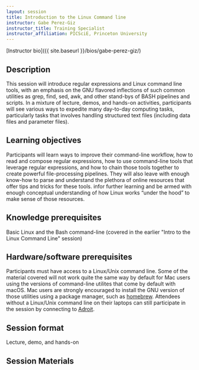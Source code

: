 ```yaml
---
layout: session
title: Introduction to the Linux Command line
instructor: Gabe Perez-Giz
instructor_title: Training Specialist
instructor_affiliation: PICSciE, Princeton University
---
```


[Instructor bio]({{ site.baseurl }}/bios/gabe-perez-giz/)

## Description ##
This session will introduce regular expressions and Linux command line tools, with an emphasis on the GNU flavored inflections of such common utilities as grep, find, sed, awk, and other stand-bys of BASH pipelines and scripts. In a mixture of lecture, demos, and hands-on activities, participants will see various ways to expedite many day-to-day computing tasks, particularly tasks that involves handling structured text files (including data files and parameter files).

## Learning objectives ##
Participants will learn ways to improve their command-line workflow, how to read and compose regular expressions, how to use command-line tools that leverage regular expressions, and how to chain those tools together to create powerful file-processing pipelines. They will also leave with enough know-how to parse and understand the plethora of online resources that offer tips and tricks for these tools. infor further learning and be armed with enough conceptual understanding of how Linux works “under the hood” to make sense of those resources.

## Knowledge prerequisites ##
Basic Linux and the Bash command-line (covered in the earlier "Intro to the Linux Command Line" session)

## Hardware/software prerequisites ##
Participants must have access to a Linux/Unix command line. Some of the material covered will not work quite the same way by default for Mac users using the versions of command-line utilites that come by default with macOS.  Mac users are strongly encouraged to install the GNU version of those utilities using a package manager, such as [homebrew](https://brew.sh/).  Attendees without a Linux/Unix command line on their laptops can still participate in the session by connecting to [Adroit](https://forms.rc.princeton.edu/registration/).

## Session format
Lecture, demo, and hands-on


## Session Materials ##
<!--
All presentation materials are [here](https://princetonuniversity.github.io/commandline_tools_workshop/)
-->
